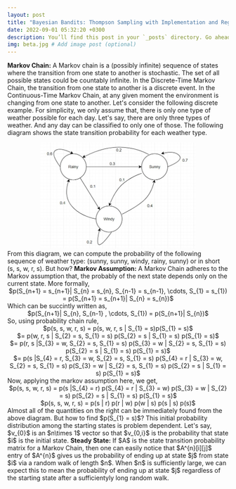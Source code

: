 ```yaml
---
layout: post
title: "Bayesian Bandits: Thompson Sampling with Implementation and Regret Analysis"
date: 2022-09-01 05:32:20 +0300
description: You’ll find this post in your `_posts` directory. Go ahead and edit it and re-build the site to see your changes. # Add post description (optional)
img: beta.jpg # Add image post (optional)
---
```


<strong>Markov Chain:</strong> A Markov chain is a (possibly infinite) sequence of states where the transition from one state to another is stochastic. The set of all possible states could be countably infinite. In the Discrete-Time Markov Chain, the transition from one state to another is a discrete event. In the Continuous-Time Markov Chain, at any given moment the environment is changing from one state to another. Let's consider the following discrete example. For simplicity, we only assume that, there is only one type of weather possible for each day. Let's say, there are only three types of weather. And any day can be classified to only one of those. The following diagram shows the state transition probability for each weather type.      
<center><img src = "/assets/img/mc.jpg" height = "70%" width = "70%">      </center>       
From this diagram, we can compute the probability of the following sequence of weather type: (sunny, sunny, windy, rainy, sunny) or in short (s, s, w, r, s). But how?    
<strong>Markov Assumption:</strong> A Markov Chain adheres to the Markov assumption that, the probably of the next state depends only on the current state. More formally,    
<center>$p(S_{n+1} = s_{n+1}| S_{n} = s_{n}, S_{n-1} = s_{n-1}, \cdots, S_{1} = s_{1}) = p(S_{n+1} = s_{n+1}| S_{n} = s_{n})$</center>    
Which can be succintly written as,
<center>$p(S_{n+1}| S_{n}, S_{n-1} , \cdots, S_{1}) = p(S_{n+1}| S_{n})$</center>        
So, using probability chain rule,
<center> $p(s, s, w, r, s) = p(s, w, r, s | S_{1} = s)p(S_{1} = s)$ </center>
<center> $= p(w, r, s | S_{2} = s, S_{1} = s) p(S_{2} = s | S_{1} = s) p(S_{1} = s)$ </center>
<center> $= p(r, s |S_{3} = w, S_{2} = s, S_{1} = s) p(S_{3} = w | S_{2} = s, S_{1} = s) p(S_{2} = s | S_{1} = s) p(S_{1} = s)$ </center>
<center> $= p(s |S_{4} = r, S_{3} = w, S_{2} = s, S_{1} = s) p(S_{4} = r | S_{3} = w, S_{2} = s, S_{1} = s) p(S_{3} = w | S_{2} = s, S_{1} = s) p(S_{2} = s | S_{1} = s) p(S_{1} = s)$ </center>       
Now, applying the markov assumption here, we get,     
<center> $p(s, s, w, r, s) = p(s |S_{4} = r) p(S_{4} = r | S_{3} = w) p(S_{3} = w | S_{2} = s) p(S_{2} = s | S_{1} = s) p(S_{1} = s)$ </center> 
<center> $p(s, s, w, r, s) = p(s | r) p(r | w) p(w | s) p(s | s) p(s)$ </center>        
Almost all of the quantities on the right can be immediately found from the above diagram. But how to find $p(S_{1} = s)$? This initial probability distribution among the starting states is problem dependent. Let's say, $v_{0}$ is an $n\times 1$ vector so that $v_{0,i}$ is the probability that state $i$ is the initial state.           
<strong>Steady State:</strong> If $A$ is the state transition probability matrix for a Markov Chain, then one can easily notice that $A^{n}[i][j]$ entry of $A^{n}$ gives us the probability of ending up at state $j$ from state $i$ via a random walk of length $n$. When $n$ is sufficiently large, we can expect this to mean the probability of ending up at state $j$ regardless of the starting state after a sufficientyly long random walk.  

